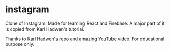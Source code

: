 # instagram

Clone of Instagram. Made for learning React and Firebase. A major part of it is copied from Karl Hadwen's tutorial.

Thanks to [Karl Hadwen's repo](https://github.com/karlhadwen/instagram) and amazing [YouTube video](https://youtu.be/AKeaaa8yAAk). For educational purpose only.
